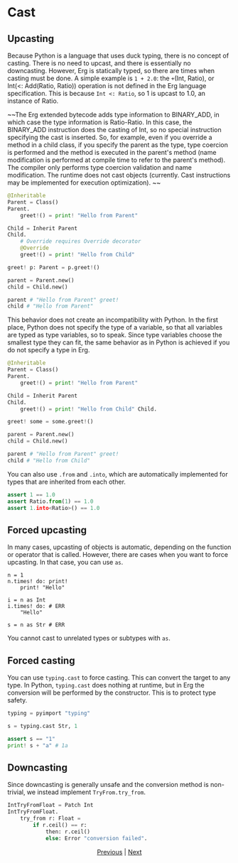 # Cast

## Upcasting

Because Python is a language that uses duck typing, there is no concept of casting. There is no need to upcast, and there is essentially no downcasting.
However, Erg is statically typed, so there are times when casting must be done.
A simple example is `1 + 2.0`: the `+`(Int, Ratio), or Int(<: Add(Ratio, Ratio)) operation is not defined in the Erg language specification. This is because `Int <: Ratio`, so 1 is upcast to 1.0, an instance of Ratio.

~~The Erg extended bytecode adds type information to BINARY_ADD, in which case the type information is Ratio-Ratio. In this case, the BINARY_ADD instruction does the casting of Int, so no special instruction specifying the cast is inserted. So, for example, even if you override a method in a child class, if you specify the parent as the type, type coercion is performed and the method is executed in the parent's method (name modification is performed at compile time to refer to the parent's method). The compiler only performs type coercion validation and name modification. The runtime does not cast objects (currently. Cast instructions may be implemented for execution optimization). ~~

```python
@Inheritable
Parent = Class()
Parent.
    greet!() = print! "Hello from Parent"

Child = Inherit Parent
Child.
    # Override requires Override decorator
    @Override
    greet!() = print! "Hello from Child"

greet! p: Parent = p.greet!()

parent = Parent.new()
child = Child.new()

parent # "Hello from Parent" greet!
child # "Hello from Parent"
```

This behavior does not create an incompatibility with Python. In the first place, Python does not specify the type of a variable, so that all variables are typed as type variables, so to speak. Since type variables choose the smallest type they can fit, the same behavior as in Python is achieved if you do not specify a type in Erg.

```python
@Inheritable
Parent = Class()
Parent.
    greet!() = print! "Hello from Parent"

Child = Inherit Parent
Child.
    greet!() = print! "Hello from Child" Child.

greet! some = some.greet!()

parent = Parent.new()
child = Child.new()

parent # "Hello from Parent" greet!
child # "Hello from Child"
```

You can also use `.from` and `.into`, which are automatically implemented for types that are inherited from each other.

```python
assert 1 == 1.0
assert Ratio.from(1) == 1.0
assert 1.into<Ratio>() == 1.0
```

## Forced upcasting

In many cases, upcasting of objects is automatic, depending on the function or operator that is called.
However, there are cases when you want to force upcasting. In that case, you can use `as`.

```python,compile_fail
n = 1
n.times! do: print!
    print! "Hello"

i = n as Int
i.times! do: # ERR
    "Hello"

s = n as Str # ERR
```

You cannot cast to unrelated types or subtypes with ``as``.

## Forced casting

You can use `typing.cast` to force casting. This can convert the target to any type.
In Python, `typing.cast` does nothing at runtime, but in Erg the conversion will be performed by the constructor. This is to protect type safety.

```python
typing = pyimport "typing"

s = typing.cast Str, 1

assert s == "1"
print! s + "a" # 1a
```

## Downcasting

Since downcasting is generally unsafe and the conversion method is non-trivial, we instead implement ``TryFrom.try_from``.

```python
IntTryFromFloat = Patch Int
IntTryFromFloat.
    try_from r: Float =
        if r.ceil() == r:
            then: r.ceil()
            else: Error "conversion failed".
```

<p align='center'>
    <a href='./16_subtyping.md'>Previous</a> | <a href='./18_mut.md'>Next</a>
</p>
